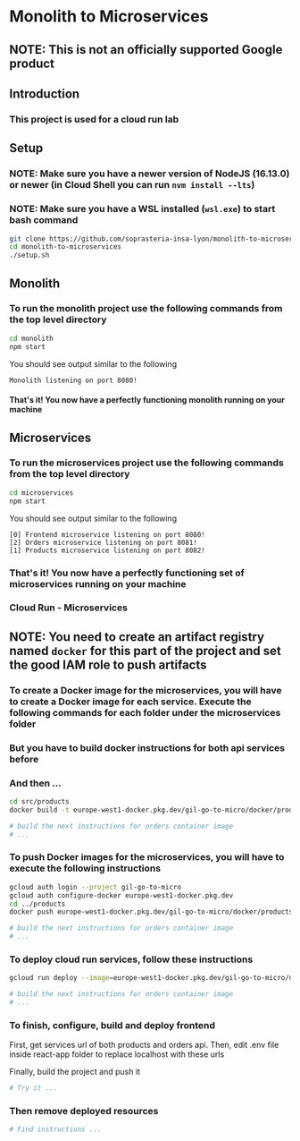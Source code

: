 # Monolith to Microservices

## NOTE: This is not an officially supported Google product

## Introduction

### This project is used for a cloud run lab

## Setup

### **NOTE:** Make sure you have a newer version of NodeJS (16.13.0) or newer (in Cloud Shell you can run `nvm install --lts`)
### **NOTE:** Make sure you have a WSL installed (`wsl.exe`) to start bash command

```bash
git clone https://github.com/soprasteria-insa-lyon/monolith-to-microservices
cd monolith-to-microservices
./setup.sh
```

## Monolith

### To run the monolith project use the following commands from the top level directory

```bash
cd monolith
npm start
```

You should see output similar to the following

```text
Monolith listening on port 8080!
```

#### That's it! You now have a perfectly functioning monolith running on your machine

## Microservices

### To run the microservices project use the following commands from the top level directory

```bash
cd microservices
npm start
```

You should see output similar to the following

```text
[0] Frontend microservice listening on port 8080!
[2] Orders microservice listening on port 8081!
[1] Products microservice listening on port 8082!
```

### That's it! You now have a perfectly functioning set of microservices running on your machine

### Cloud Run - Microservices

## **NOTE:** You need to create an artifact registry named `docker` for this part of the project and set the good IAM role to push artifacts

### To create a Docker image for the microservices, you will have to create a Docker image for each service. Execute the following commands for each folder under the microservices folder

### But you have to build docker instructions for both api services before
### And then ...

```bash
cd src/products
docker build -t europe-west1-docker.pkg.dev/gil-go-to-micro/docker/products:1.0.0 .

# build the next instructions for orders container image
# ...
```

### To push Docker images for the microservices, you will have to execute the following instructions

```bash
gcloud auth login --project gil-go-to-micro
gcloud auth configure-docker europe-west1-docker.pkg.dev
cd ../products
docker push europe-west1-docker.pkg.dev/gil-go-to-micro/docker/products:1.0.0

# build the next instructions for orders container image
# ...
```

### To deploy cloud run services, follow these instructions

```bash
gcloud run deploy --image=europe-west1-docker.pkg.dev/gil-go-to-micro/docker/products:1.0.0 --platform managed --region europe-west1

# build the next instructions for orders container image
# ...
```

### To finish, configure, build and deploy frontend

First, get services url of both products and orders api.
Then, edit .env file inside react-app folder to replace localhost with these urls


Finally, build the project and push it

```bash
# Try it ...
```

### Then remove deployed resources

```bash
# Find instructions ...
```

